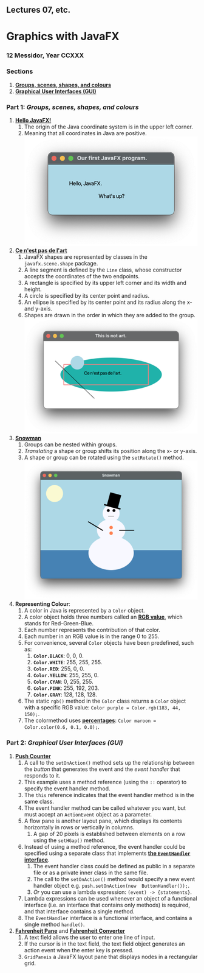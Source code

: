 ## Lectures 07, etc.

# Graphics with JavaFX

### 12 Messidor, Year CCXXX

### Sections

1. [**Groups, scenes, shapes, and colours**](#part-1-examples-from-lecture-1)
2. [**Graphical User Interfaces (GUI)**](#part-2-graphical-user-interfaces-gui)

### Part 1: _Groups, scenes, shapes, and colours_

1. [**Hello JavaFX!**](HelloJavaFX.java)
   1. The origin of the Java coordinate system is in the upper left corner.
   2. Meaning that all coordinates in Java are positive. ![hellojavafx](assets/hellojavafx.png)
2. [**Ce n'est pas de l'art**](NotArt.java)
   1. JavaFX shapes are represented by classes in the `javafx.scene.shape` package.
   2. A line segment is defined by the `Line` class, whose constructor accepts the coordinates of the two endpoints.
   3. A rectangle is specified by its upper left corner and its width and height.
   4. A circle is specified by its center point and radius.
   5. An ellipse is specified by its center point and its radius along the x- and y-axis.
   6. Shapes are drawn in the order in which they are added to the group. ![notart](assets/notart.png)
3. [**Snowman**](Snowman.java)
   1. Groups can be nested within groups.
   2. _Translating_ a shape or group shifts its position along the x- or y-axis.
   3. A shape or group can be rotated using the `setRotate()` method. ![snowman](assets/snowman.png)
4. **Representing Colour**:
   1. A color in Java is represented by a `Color` object.
   2. A color object holds three numbers called an [**RGB value**](https://en.wikipedia.org/wiki/RGB_color_model), which
   stands for Red-Green-Blue.
   3. Each number represents the contribution of that color.
   4. Each number in an RGB value is in the range 0 to 255.
   5. For convenience, several `Color` objects have been predefined, such as:
      1. **`Color.BLACK`**: 0, 0, 0.
      2. **`Color.WHITE`**: 255, 255, 255.
      3. **`Color.RED`**: 255, 0, 0.
      4. **`Color.YELLOW`**: 255, 255, 0.
      5. **`Color.CYAN`**: 0, 255, 255.
      6. **`Color.PINK`**: 255, 192, 203.
      7. **`Color.GRAY`**: 128, 128, 128.
   6. The static `rgb()` method in the `Color` class returns a `Color` object with a specific RGB value: 
   `Color purple = Color.rgb(183, 44, 150);`.
   7. The colormethod uses [**percentages**](https://www.december.com/html/spec/colorper.html): `Color maroon = 
   Color.color(0.6, 0.1, 0.0);`.

### Part 2: _Graphical User Interfaces (GUI)_

1. [**Push Counter**](PushCounter.java)
   1. A call to the `setOnAction()` method sets up the relationship between the _button_ that generates the event and 
   the _event handler_ that responds to it.
   2. This example uses a method reference (using the `::` operator) to specify the event handler method.
   3. The `this` reference indicates that the event handler method is in the same class.
   4. The event handler method can be called whatever you want, but must accept an `ActionEvent` object as a parameter.
   5. A flow pane is another layout pane, which displays its contents horizontally in rows or vertically in columns.
      1. A gap of 20 pixels is established between elements on a row using the `setHGap()` method.
   6. Instead of using a method reference, the event handler could be specified using a separate class that implements
   [**the `EventHandler` interface**](ButtonHandler.java).
      1. The event handler class could be defined as public in a separate file or as a private inner class in the same 
      file.
      2. The call to the `setOnAction()` method would specify a new event handler object e.g. `push.setOnAction(new 
      ButtonHandler());`.
      3. _Or_ you can use a lambda expression: `(event) -> {statements}`.
   7. Lambda expressions can be used whenever an object of a functional interface (i.e. an interface that contains only 
   methods) is required, and that interface contains a single method.
   8. The `EventHandler` interface is a functional interface, and contains a single method `handle()`.
2. [**Fahrenheit Pane**](FahrenheitPane.java) and [**Fahrenheit Converter**](FahrenheitConverter.java)
   1. A text field allows the user to enter one line of input.
   2. If the cursor is in the text field, the text field object generates an action event when the enter key is pressed.
   3. `GridPaneis` a JavaFX layout pane that displays nodes in a rectangular grid.